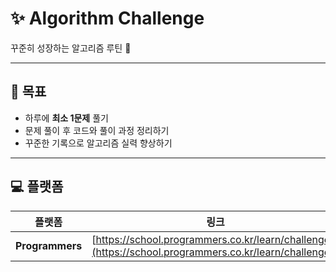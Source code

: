 # ✨ Algorithm Challenge

꾸준히 성장하는 알고리즘 루틴 💪  

---

## 🎯 목표
- 하루에 **최소 1문제** 풀기  
- 문제 풀이 후 코드와 풀이 과정 정리하기  
- 꾸준한 기록으로 알고리즘 실력 향상하기  

---

## 💻 플랫폼
| 플랫폼 | 링크 |
|:--:|:--:|
| **Programmers** | [https://school.programmers.co.kr/learn/challenges](https://school.programmers.co.kr/learn/challenges) |
